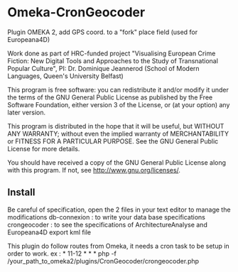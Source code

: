Omeka-CronGeocoder
==================

Plugin OMEKA 2, add GPS coord. to a "fork" place field (used for Europeana4D)

Work done as part of HRC-funded project "Visualising European Crime Fiction: New Digital Tools and Approaches to the Study of Transnational Popular Culture", PI: Dr. Dominique Jeannerod (School of Modern Languages, Queen's University Belfast)

This program is free software: you can redistribute it and/or modify it under the terms of the GNU General Public License as published by the Free Software Foundation, either version 3 of the License, or (at your option) any later version.

This program is distributed in the hope that it will be useful, but WITHOUT ANY WARRANTY; without even the implied warranty of MERCHANTABILITY or FITNESS FOR A PARTICULAR PURPOSE. See the GNU General Public License for more details.

You should have received a copy of the GNU General Public License along with this program. If not, see http://www.gnu.org/licenses/.

Install
-------
Be careful of specification, open the 2 files in your text editor to manage the modifications
db-connexion : to write your data base specifications
crongeocoder : to see the specifications of ArchitectureAnalyse and Europeana4D export kml file

This plugin do follow routes from Omeka, it needs a cron task to be setup in order to work.
ex : * 11-12 * * * php -f /your_path_to_omeka2/plugins/CronGeocoder/crongeocoder.php
